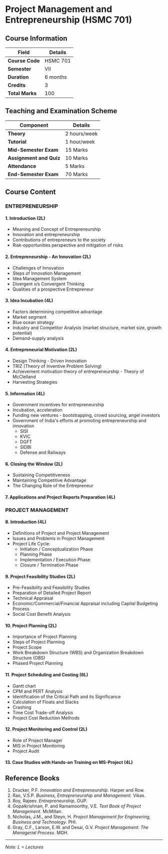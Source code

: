 # Project Management and Entrepreneurship (HSMC 701)

## Course Information

| Field | Details |
|-------|---------|
| **Course Code** | HSMC 701 |
| **Semester** | VII |
| **Duration** | 6 months |
| **Credits** | 3 |
| **Total Marks** | 100 |

## Teaching and Examination Scheme

| Component | Details |
|-----------|---------|
| **Theory** | 2 hours/week |
| **Tutorial** | 1 hour/week |
| **Mid-Semester Exam** | 15 Marks |
| **Assignment and Quiz** | 10 Marks |
| **Attendance** | 5 Marks |
| **End-Semester Exam** | 70 Marks |

## Course Content

### ENTREPRENEURSHIP

#### 1. Introduction (2L)
- Meaning and Concept of Entrepreneurship
- Innovation and entrepreneurship
- Contributions of entrepreneurs to the society
- Risk-opportunities perspective and mitigation of risks

#### 2. Entrepreneurship - An Innovation (2L)
- Challenges of Innovation
- Steps of Innovation Management
- Idea Management System
- Divergent v/s Convergent Thinking
- Qualities of a prospective Entrepreneur

#### 3. Idea Incubation (4L)
- Factors determining competitive advantage
- Market segment
- Blue ocean strategy
- Industry and Competitor Analysis (market structure, market size, growth potential)
- Demand-supply analysis

#### 4. Entrepreneurial Motivation (2L)
- Design Thinking - Driven Innovation
- TRIZ (Theory of Inventive Problem Solving)
- Achievement motivation theory of entrepreneurship - Theory of McClelland
- Harvesting Strategies

#### 5. Information (4L)
- Government incentives for entrepreneurship
- Incubation, acceleration
- Funding new ventures - bootstrapping, crowd sourcing, angel investors
- Government of India's efforts at promoting entrepreneurship and innovation
  - SISI
  - KVIC
  - DGFT
  - SIDBI
  - Defense and Railways

#### 6. Closing the Window (2L)
- Sustaining Competitiveness
- Maintaining Competitive Advantage
- The Changing Role of the Entrepreneur

#### 7. Applications and Project Reports Preparation (4L)

### PROJECT MANAGEMENT

#### 8. Introduction (4L)
- Definitions of Project and Project Management
- Issues and Problems in Project Management
- Project Life Cycle:
  - Initiation / Conceptualization Phase
  - Planning Phase
  - Implementation / Execution Phase
  - Closure / Termination Phase

#### 9. Project Feasibility Studies (2L)
- Pre-Feasibility and Feasibility Studies
- Preparation of Detailed Project Report
- Technical Appraisal
- Economic/Commercial/Financial Appraisal including Capital Budgeting Process
- Social Cost Benefit Analysis

#### 10. Project Planning (2L)
- Importance of Project Planning
- Steps of Project Planning
- Project Scope
- Work Breakdown Structure (WBS) and Organization Breakdown Structure (OBS)
- Phased Project Planning

#### 11. Project Scheduling and Costing (6L)
- Gantt chart
- CPM and PERT Analysis
- Identification of the Critical Path and its Significance
- Calculation of Floats and Slacks
- Crashing
- Time Cost Trade-off Analysis
- Project Cost Reduction Methods

#### 12. Project Monitoring and Control (2L)
- Role of Project Manager
- MIS in Project Monitoring
- Project Audit

#### 13. Case Studies with Hands-on Training on MS-Project (4L)

## Reference Books

1. Drucker, P.F. *Innovation and Entrepreneurship*. Harper and Row.
2. Rao, V.S.P. *Business, Entrepreneurship and Management*. Vikas.
3. Roy, Rajeev. *Entrepreneurship*. OUP.
4. Gopalkrishnan, P. and Ramamoorthy, V.E. *Text Book of Project Management*. McMillan.
5. Nicholas, J.M., and Steyn, H. *Project Management for Engineering, Business and Technology*. PHI.
6. Gray, C.F., Larson, E.W. and Desai, G.V. *Project Management: The Managerial Process*. MGH.

---
*Note: L = Lectures*
